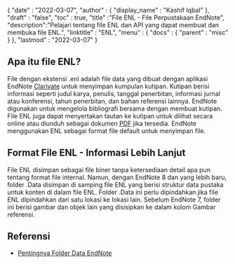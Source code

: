 {
  "date" : "2022-03-07",
  "author" : {
    "display_name" : "Kashif Iqbal"
},
  "draft" : "false",
  "toc" : true,
  "title" :"File ENL - File Perpustakaan EndNote",
  "description":"Pelajari tentang file ENL dan API yang dapat membuat dan membuka file ENL.",
  "linktitle" : "ENL",
  "menu" : {
    "docs" : {
      "parent" : "misc"
}
},
  "lastmod" : "2022-03-07"
}

## Apa itu file ENL?

File dengan ekstensi .enl adalah file data yang dibuat dengan aplikasi EndNote [Clarivate](https://support.clarivate.com/Endnote/s/?language=en_US) untuk menyimpan kumpulan kutipan. Kutipan berisi informasi seperti judul karya, penulis, tanggal penerbitan, informasi jurnal atau konferensi, tahun penerbitan, dan bahan referensi lainnya. EndNote digunakan untuk mengelola bibliografi bersama dengan membuat kutipan. File ENL juga dapat menyertakan tautan ke kutipan untuk dilihat secara online atau diunduh sebagai dokumen [PDF](/id/pdf/) jika tersedia. EndNote menggunakan ENL sebagai format file default untuk menyimpan file.

## Format File ENL - Informasi Lebih Lanjut

File ENL disimpan sebagai file biner tanpa ketersediaan detail apa pun tentang format file internal. Namun, dengan EndNote 8 dan yang lebih baru, folder .Data disimpan di samping file ENL yang berisi struktur data pustaka untuk konten di dalam file ENL. Folder .Data ini perlu dipindahkan jika file ENL dipindahkan dari satu lokasi ke lokasi lain. Sebelum EndNote 7, folder ini berisi gambar dan objek lain yang disisipkan ke dalam kolom Gambar referensi.

## Referensi

* [Pentingnya Folder Data EndNote](https://support.clarivate.com/Endnote/s/article/EndNote-Description-of-the-Data-folder-that-accompanies-enl-library-files)

